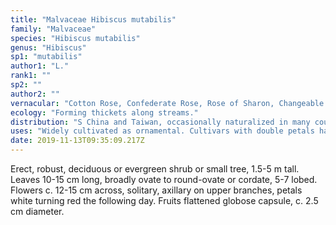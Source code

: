 ```yaml
---
title: "Malvaceae Hibiscus mutabilis"
family: "Malvaceae"
species: "Hibiscus mutabilis"
genus: "Hibiscus"
sp1: "mutabilis"
author1: "L."
rank1: ""
sp2: ""
author2: ""
vernacular: "Cotton Rose, Confederate Rose, Rose of Sharon, Changeable Rose"
ecology: "Forming thickets along streams."
distribution: "S China and Taiwan, occasionally naturalized in many countries."
uses: "Widely cultivated as ornamental. Cultivars with double petals have been called H. mutabilis f. plenus."
date: 2019-11-13T09:35:09.217Z
---
```

Erect, robust, deciduous or evergreen shrub or small tree, 1.5-5 m tall. Leaves 10-15 cm long, broadly ovate to round-ovate or cordate, 5-7 lobed. Flowers c. 12-15 cm across, solitary, axillary on upper branches, petals white turning red the following day. Fruits flattened globose capsule, c. 2.5 cm diameter.